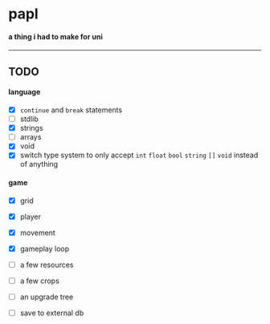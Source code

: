 # papl
#### a thing i had to make for uni

-----

## TODO
#### language
- [x] `continue` and `break` statements
- [ ] stdlib
- [x] strings
- [ ] arrays
- [x] void
- [x] switch type system to only accept `int` `float` `bool` `string` `[]` `void` instead of anything

#### game
- [x] grid
- [x] player
- [x] movement
- [x] gameplay loop
- [ ] a few resources
- [ ] a few crops
- [ ] an upgrade tree
- [ ] save to external db
  